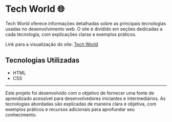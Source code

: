 # Tech World 🌐
Tech World oferece informações detalhadas sobre as principais tecnologias usadas no desenvolvimento web. O site é dividido em seções dedicadas a cada tecnologia, com explicações claras e exemplos práticos. 

Link para a visualização do site: [Tech World](https://emillysmoitinho.github.io/techworld/)

## Tecnologias Utilizadas
* HTML
* CSS

---

Este projeto foi desenvolvido com o objetivo de fornecer uma fonte de aprendizado acessível para desenvolvedores iniciantes e intermediários. As tecnologias abordadas são explicadas de maneira clara e objetiva, com exemplos práticos e recursos adicionais para aprofundar seu conhecimento.
